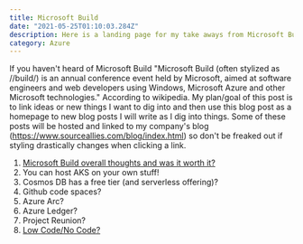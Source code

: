 ```yaml
---
title: Microsoft Build
date: "2021-05-25T01:10:03.284Z"
description: Here is a landing page for my take aways from Microsoft Build
category: Azure
---
```


If you haven't heard of Microsoft Build "Microsoft Build (often stylized as //build/) is an annual conference event held by Microsoft, aimed at software engineers and web developers using Windows, Microsoft Azure and other Microsoft technologies." According to wikipedia. My plan/goal of this post is to link ideas or new things I want to dig into and then use this blog post as a homepage to new blog posts I will write as I dig into things. Some of these posts will be hosted and linked to my company's blog (https://www.sourceallies.com/blog/index.html) so don't be freaked out if styling drastically changes when clicking a link. 

1. [Microsoft Build overall thoughts and was it worth it?](https://www.azurebarista.com/ms-build-retro/)
2. You can host AKS on your own stuff!
3. Cosmos DB has a free tier (and serverless offering)?
4. Github code spaces? 
5. Azure Arc?
6. Azure Ledger? 
7. Project Reunion?
8. [Low Code/No Code?](https://www.azurebarista.com/microsoft-power-apps/)